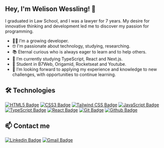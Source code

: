 ## Hey, I'm Welison Wessling! 👋

I graduated in Law School, and I was a lawyer for 7 years. My desire for innovative thinking and development led me to discover my passion for programming.
- 👨‍💻 I’m a growing developer.
- 🤓 I'm passionate about technology, studying, researching.
- 📚 Eternal curious who is always eager to learn and to help others.
- 🌱 I’m currently studying TypeScript, React and Next.js.
- 🚀 Student in B7Web, Origamid, Rocketseat and Youtube.
- 🤝 I’m looking forward to applying my experience and knowledge to new challenges, with opportunities to continue learning.

## 🛠️ Technologies

[![HTML5 Badge](https://img.shields.io/badge/html5-%23E34F26.svg?style=for-the-badge&logo=html5&logoColor=white)](https://github.com/welisonw)
[![CSS3 Badge](https://img.shields.io/badge/css3%20-%231572B6.svg?&style=for-the-badge&logo=css3&logoColor=white)](https://github.com/welisonw)
[![Tailwind CSS Badge](https://img.shields.io/badge/Tailwind_CSS-24AACE?style=for-the-badge&logo=tailwind-css&logoColor=white)](https://github.com/welisonw)
[![JavaScript Badge](https://img.shields.io/badge/javascript-%23323330.svg?style=for-the-badge&logo=javascript&logoColor=F5D000)](https://github.com/welisonw)
[![TypeScript Badge](https://img.shields.io/badge/typescript-2679c2.svg?style=for-the-badge&logo=typescript&logoColor=white)](https://github.com/welisonw)
[![React Badge](https://img.shields.io/badge/react-1B1D23.svg?style=for-the-badge&logo=react&logoColor=%2361DAFB)](https://github.com/welisonw)
[![Git Badge](https://img.shields.io/badge/git%20-E43825.svg?&style=for-the-badge&logo=git&logoColor=white)](https://github.com/welisonw)
[![Github Badge](https://img.shields.io/badge/github%20-%23121011.svg?&style=for-the-badge&logo=github&logoColor=white)](https://github.com/welisonw)

## 📫 Contact me

[![Linkedin Badge](https://img.shields.io/badge/linkedin-%230077B5?style=for-the-badge&logo=linkedin&logoColor=white&link=https://www.linkedin.com/in/welisonw/)](https://www.linkedin.com/in/welisonw/)
[![Gmail Badge](https://img.shields.io/badge/Gmail-D14836.svg?style=for-the-badge&logo=gmail&logoColor=white&link=mailto:wwelisonw@gmail.com)](mailto:wwelisonw@gmail.com)
